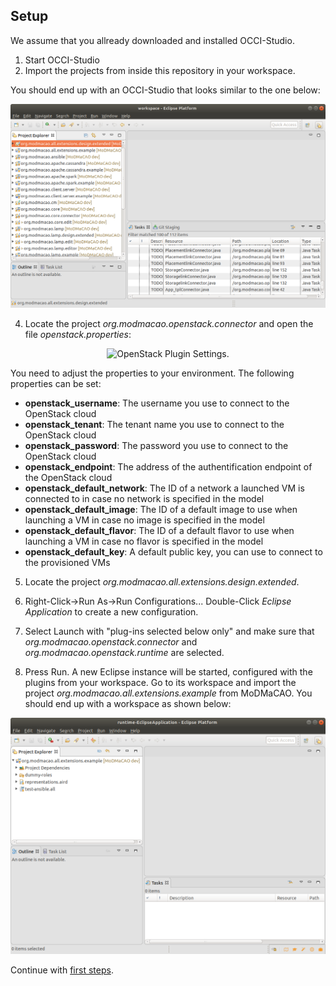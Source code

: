 ## Setup
We assume that you allready downloaded and installed OCCI-Studio.
1. Start OCCI-Studio
2. Import the projects from inside this repository in your workspace.

You should end up with an OCCI-Studio that looks similar to the one below:

<p align="center">
  <img src="workspace-after-import.png" alt="OCCI-Studio after import" width="600"/>
</p>


4. Locate the project *org.modmacao.openstack.connector* and open the file *openstack.properties*:

<p align="center">
  <img src="openstack-plugin-settings.png" alt="OpenStack Plugin Settings." width="600"/>
</p>

You need to adjust the properties to your environment. The following properties can
be set:
- **openstack_username**: The username you use to connect to the OpenStack cloud
- **openstack_tenant**: The tenant name you use to connect to the OpenStack cloud
- **openstack_password**: The password you use to connect to the OpenStack cloud
- **openstack_endpoint**: The address of the authentification endpoint of the OpenStack cloud
- **openstack_default_network**: The ID of a network a launched VM is connected to in case no network is specified in the model
- **openstack_default_image**: The ID of a default image to use when launching a VM in case no image is specified in the model
- **openstack_default_flavor**: The ID of a default flavor to use when launching a VM in case no flavor is specified in the model
- **openstack_default_key**: A default public key, you can use to connect to the provisioned VMs


5. Locate the project *org.modmacao.all.extensions.design.extended*.
6. Right-Click->Run As->Run Configurations... Double-Click *Eclipse Application* to create a new configuration. 
7. Select Launch with "plug-ins selected below only" and make sure 
that *org.modmacao.openstack.connector* and *org.modmacao.openstack.runtime* are selected.

8. Press Run. A new Eclipse instance will be started, configured with the plugins from your workspace. Go to its
workspace and import the project *org.modmacao.all.extensions.example* from MoDMaCAO. You should end up with a 
workspace as shown below:

<p align="center">
  <img src="setup-example-project.png" alt="Setup example project" width="600"/>
</p>

Continue with [first steps](firststeps.md).
